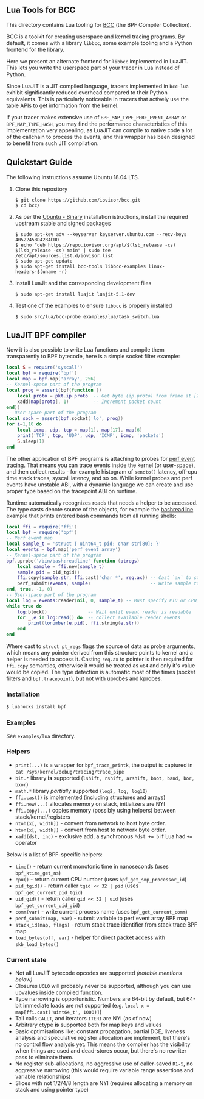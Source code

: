 
Lua Tools for BCC
-----------------

This directory contains Lua tooling for [BCC][bcc]
(the BPF Compiler Collection).

BCC is a toolkit for creating userspace and kernel tracing programs. By
default, it comes with a library `libbcc`, some example tooling and a Python
frontend for the library.

Here we present an alternate frontend for `libbcc` implemented in LuaJIT. This
lets you write the userspace part of your tracer in Lua instead of Python.

Since LuaJIT is a JIT compiled language, tracers implemented in `bcc-lua`
exhibit significantly reduced overhead compared to their Python equivalents.
This is particularly noticeable in tracers that actively use the table APIs to
get information from the kernel.

If your tracer makes extensive use of `BPF_MAP_TYPE_PERF_EVENT_ARRAY` or
`BPF_MAP_TYPE_HASH`, you may find the performance characteristics of this
implementation very appealing, as LuaJIT can compile to native code a lot of
the callchain to process the events, and this wrapper has been designed to
benefit from such JIT compilation.

## Quickstart Guide

The following instructions assume Ubuntu 18.04 LTS.

1. Clone this repository

    ```
    $ git clone https://github.com/iovisor/bcc.git
    $ cd bcc/
    ```

2. As per the [Ubuntu - Binary](https://github.com/iovisor/bcc/blob/master/INSTALL.md#ubuntu---binary) installation istructions, install the required upstream stable and signed packages

    ```
    $ sudo apt-key adv --keyserver keyserver.ubuntu.com --recv-keys 4052245BD4284CDD
    $ echo "deb https://repo.iovisor.org/apt/$(lsb_release -cs) $(lsb_release -cs) main" | sudo tee /etc/apt/sources.list.d/iovisor.list
    $ sudo apt-get update
    $ sudo apt-get install bcc-tools libbcc-examples linux-headers-$(uname -r)
    ```

3. Install LuaJit and the corresponding development files

    ```
    $ sudo apt-get install luajit luajit-5.1-dev
    ```

4. Test one of the examples to ensure `libbcc` is properly installed

    ```
    $ sudo src/lua/bcc-probe examples/lua/task_switch.lua
    ```

## LuaJIT BPF compiler

Now it is also possible to write Lua functions and compile them transparently to BPF bytecode, here is a simple socket filter example:

```lua
local S = require('syscall')
local bpf = require('bpf')
local map = bpf.map('array', 256)
-- Kernel-space part of the program
local prog = assert(bpf(function ()
    local proto = pkt.ip.proto  -- Get byte (ip.proto) from frame at [23]
    xadd(map[proto], 1)         -- Increment packet count
end))
-- User-space part of the program
local sock = assert(bpf.socket('lo', prog))
for i=1,10 do
    local icmp, udp, tcp = map[1], map[17], map[6]
    print('TCP', tcp, 'UDP', udp, 'ICMP', icmp, 'packets')
    S.sleep(1)
end
```

The other application of BPF programs is attaching to probes for [perf event tracing][tracing]. That means you can trace events inside the kernel (or user-space), and then collect results - for example histogram of `sendto()` latency, off-cpu time stack traces, syscall latency, and so on. While kernel probes and perf events have unstable ABI, with a dynamic language we can create and use proper type based on the tracepoint ABI on runtime.

Runtime automatically recognizes reads that needs a helper to be accessed. The type casts denote source of the objects, for example the [bashreadline][bashreadline] example that prints entered bash commands from all running shells:

```lua
local ffi = require('ffi')
local bpf = require('bpf')
-- Perf event map
local sample_t = 'struct { uint64_t pid; char str[80]; }'
local events = bpf.map('perf_event_array')
-- Kernel-space part of the program
bpf.uprobe('/bin/bash:readline' function (ptregs)
    local sample = ffi.new(sample_t)
    sample.pid = pid_tgid()
    ffi.copy(sample.str, ffi.cast('char *', req.ax)) -- Cast `ax` to string pointer and copy to buffer
    perf_submit(events, sample)                      -- Write sample to perf event map
end, true, -1, 0)
-- User-space part of the program
local log = events:reader(nil, 0, sample_t) -- Must specify PID or CPU_ID to observe
while true do
    log:block()               -- Wait until event reader is readable
    for _,e in log:read() do  -- Collect available reader events
        print(tonumber(e.pid), ffi.string(e.str))
    end
end
```

Where cast to `struct pt_regs` flags the source of data as probe arguments, which means any pointer derived
from this structure points to kernel and a helper is needed to access it. Casting `req.ax` to pointer is then required for `ffi.copy` semantics, otherwise it would be treated as `u64` and only it's value would be
copied. The type detection is automatic most of the times (socket filters and `bpf.tracepoint`), but not with uprobes and kprobes.

### Installation

```bash
$ luarocks install bpf
```

### Examples

See `examples/lua` directory.

### Helpers

* `print(...)` is a wrapper for `bpf_trace_printk`, the output is captured in `cat /sys/kernel/debug/tracing/trace_pipe`
* `bit.*` library **is** supported (`lshift, rshift, arshift, bnot, band, bor, bxor`)
* `math.*` library *partially* supported (`log2, log, log10`)
* `ffi.cast()` is implemented (including structures and arrays)
* `ffi.new(...)` allocates memory on stack, initializers are NYI
* `ffi.copy(...)` copies memory (possibly using helpers) between stack/kernel/registers
* `ntoh(x[, width])` - convert from network to host byte order.
* `hton(x[, width])` - convert from host to network byte order.
* `xadd(dst, inc)` - exclusive add, a synchronous `*dst += b` if Lua had `+=` operator

Below is a list of BPF-specific helpers:

* `time()` - return current monotonic time in nanoseconds (uses `bpf_ktime_get_ns`)
* `cpu()` - return current CPU number (uses `bpf_get_smp_processor_id`)
* `pid_tgid()` - return caller `tgid << 32 | pid` (uses `bpf_get_current_pid_tgid`)
* `uid_gid()` - return caller `gid << 32 | uid` (uses `bpf_get_current_uid_gid`)
* `comm(var)` - write current process name (uses `bpf_get_current_comm`)
* `perf_submit(map, var)` - submit variable to perf event array BPF map
* `stack_id(map, flags)` - return stack trace identifier from stack trace BPF map
* `load_bytes(off, var)` - helper for direct packet access with `skb_load_bytes()`

### Current state

* Not all LuaJIT bytecode opcodes are supported *(notable mentions below)*
* Closures `UCLO` will probably never be supported, although you can use upvalues inside compiled function.
* Type narrowing is opportunistic. Numbers are 64-bit by default, but 64-bit immediate loads are not supported (e.g. `local x = map[ffi.cast('uint64_t', 1000)]`)
* Tail calls `CALLT`, and iterators `ITERI` are NYI (as of now)
* Arbitrary ctype **is** supported both for map keys and values
* Basic optimisations like: constant propagation, partial DCE, liveness analysis and speculative register allocation are implement, but there's no control flow analysis yet. This means the compiler has the visibility when things are used and dead-stores occur, but there's no rewriter pass to eliminate them.
* No register sub-allocations, no aggressive use of caller-saved `R1-5`, no aggressive narrowing (this would require variable range assertions and variable relationships)
* Slices with not 1/2/4/8 length are NYI (requires allocating a memory on stack and using pointer type)


[bcc]: https://github.com/iovisor/bcc
[tracing]: http://www.brendangregg.com/blog/2016-03-05/linux-bpf-superpowers.html
[bashreadline]: http://www.brendangregg.com/blog/2016-02-08/linux-ebpf-bcc-uprobes.html